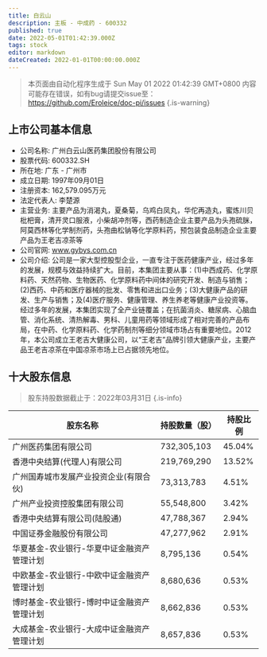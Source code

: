 ```yaml
---
title: 白云山
description: 主板 - 中成药 - 600332
published: true
date: 2022-05-01T01:42:39.000Z
tags: stock
editor: markdown
dateCreated: 2022-01-01T00:00:00.000Z
---
```


> 本页面由自动化程序生成于 Sun May 01 2022 01:42:39 GMT+0800
> 内容可能存在错误，如有bug请提交issue至：https://github.com/Eroleice/doc-pi/issues
{.is-warning}

## 上市公司基本信息
- 公司名称: 广州白云山医药集团股份有限公司
- 股票代码: 600332.SH
- 所在地: 广东 - 广州市
- 成立日期: 1997年09月01日
- 注册资本: 162,579.095万元
- 法定代表人: 李楚源
- 主营业务: 主要产品为消渴丸，夏桑菊，乌鸡白凤丸，华佗再造丸，蜜炼川贝枇杷膏，清开灵口服液，小柴胡冲剂等，西药制造企业主要产品为头孢硫脒，阿莫西林等化学制剂药，头孢曲松钠等化学原料药，预包装食品制造企业主要产品为王老吉凉茶等
- 公司官网: www.gybys.com.cn
- 公司介绍: 公司是一家大型控股型企业，一直专注于医药健康产业，经过多年的发展，规模与效益持续扩大。目前，本集团主要从事：(1)中西成药、化学原料药、天然药物、生物医药、化学原料药中间体的研究开发、制造与销售；(2)西药、中药和医疗器械的批发、零售和进出口业务；(3)大健康产品的研发、生产与销售；及(4)医疗服务、健康管理、养生养老等健康产业投资等。经过多年的发展，本集团实现了全产业链覆盖；在抗菌消炎、糖尿病、心脑血管、消化系统、清热解毒、男科、儿童用药等领域形成了相对完善的产品布局，在中药、化学原料药、化学药制剂等细分领域市场占有重要地位。2012年，本公司成立王老吉大健康公司，以“王老吉”品牌引领大健康产业，主要产品王老吉凉茶在中国凉茶市场上已占据领先地位。


## 十大股东信息
> 股东持股数据截止于：2022年03月31日
{.is-info}

| 股东名称 | 持股数量（股） | 持股比例 |
| --- | --- | --- |
| 广州医药集团有限公司 | 732,305,103 | 45.04% |
| 香港中央结算(代理人)有限公司 | 219,769,290 | 13.52% |
| 广州国寿城市发展产业投资企业(有限合伙) | 73,313,783 | 4.51% |
| 广州产业投资控股集团有限公司 | 55,548,800 | 3.42% |
| 香港中央结算有限公司(陆股通) | 47,788,367 | 2.94% |
| 中国证券金融股份有限公司 | 47,277,962 | 2.91% |
| 华夏基金-农业银行-华夏中证金融资产管理计划 | 8,795,136 | 0.54% |
| 中欧基金-农业银行-中欧中证金融资产管理计划 | 8,680,636 | 0.53% |
| 博时基金-农业银行-博时中证金融资产管理计划 | 8,662,836 | 0.53% |
| 大成基金-农业银行-大成中证金融资产管理计划 | 8,657,836 | 0.53% |




